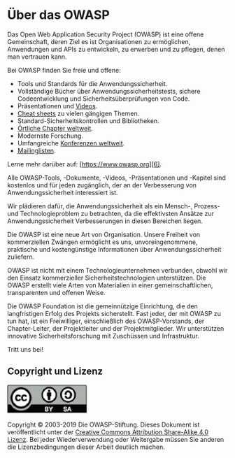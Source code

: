 # Über das OWASP

Das Open Web Application Security Project (OWASP) ist eine offene Gemeinschaft, deren Ziel es ist Organisationen zu ermöglichen, Anwendungen und APIs zu entwickeln, zu erwerben und zu pflegen, denen man vertrauen kann.

Bei OWASP finden Sie freie und offene:

* Tools und Standards für die Anwendungssicherheit.
* Vollständige Bücher über Anwendungssicherheitstests, sichere Codeentwicklung und Sicherheitsüberprüfungen von Code.
* Präsentationen und [Videos][1].
* [Cheat sheets][2] zu vielen gängigen Themen.
* Standard-Sicherheitskontrollen und Bibliotheken.
* [Örtliche Chapter weltweit][3].
* Modernste Forschung.
* Umfangreiche [Konferenzen weltweit][4].
* [Mailinglisten][5].

Lerne mehr darüber auf: [https://www.owasp.org][6].

Alle OWASP-Tools, -Dokumente, -Videos, -Präsentationen und -Kapitel sind kostenlos und für jeden zugänglich, der an der Verbesserung von Anwendungssicherheit interessiert ist.


Wir plädieren dafür, die Anwendungssicherheit als ein Mensch-, Prozess- und
Technologieproblem zu betrachten, da die effektivsten Ansätze zur Anwendungssicherheit Verbesserungen in diesen Bereichen liegen.

Die OWASP ist eine neue Art von Organisation. Unsere Freiheit von kommerziellen Zwängen ermöglicht es uns, unvoreingenommene, praktische und kostengünstige Informationen über Anwendungssicherheit zuliefern.

OWASP ist nicht mit einem Technologieunternehmen verbunden, obwohl wir den
Einsatz kommerzieller Sicherheitstechnologien unterstützen. Die OWASP erstellt viele Arten von Materialien in einer gemeinschaftlichen, transparenten und offenen Weise.

Die OWASP Foundation ist die gemeinnützige Einrichtung, die den langfristigen Erfolg des Projekts sicherstellt. Fast jeder, der mit OWASP zu tun hat, ist ein Freiwilliger, einschließlich des OWASP-Vorstands, der Chapter-Leiter, der Projektleiter und der Projektmitglieder. Wir unterstützen innovative Sicherheitsforschung mit Zuschüssen und Infrastruktur.

Tritt uns bei!

## Copyright und Lizenz

![license](images/license.png)

Copyright © 2003-2019 Die OWASP-Stiftung. Dieses Dokument ist veröffentlicht unter der [Creative Commons Attribution Share-Alike 4.0 Lizenz][7]. Bei jeder Wiederverwendung oder Weitergabe müssen Sie anderen die Lizenzbedingungen dieser Arbeit deutlich machen.

[1]: https://www.youtube.com/user/OWASPGLOBAL
[2]: https://www.owasp.org/index.php/OWASP_Cheat_Sheet_Series
[3]: https://www.owasp.org/index.php/OWASP_Chapter
[4]: https://www.owasp.org/index.php/Category:OWASP_AppSec_Conference
[5]: https://lists.owasp.org/mailman/listinfo
[6]: https://www.owasp.org
[7]: http://creativecommons.org/licenses/by-sa/4.0/
